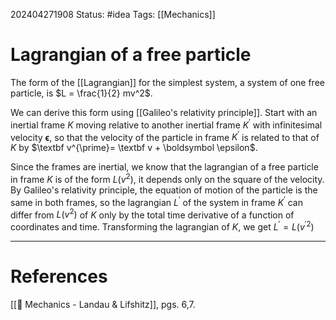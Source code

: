 202404271908
Status: #idea
Tags: [[Mechanics]]

# Lagrangian of a free particle

The form of the [[Lagrangian]] for the simplest system, a system of one free particle, is $L = \frac{1}{2} mv^2$.

We can derive this form using [[Galileo's relativity principle]]. Start with an inertial frame $K$ moving relative to another inertial frame $K^\prime$ with infinitesimal velocity $\boldsymbol \epsilon$, so that the velocity of the particle in frame $K^\prime$ is related to that of $K$ by $\textbf v^{\prime}= \textbf v + \boldsymbol \epsilon$. 

Since the frames are inertial, we know that the lagrangian of a free particle in frame $K$ is of the form $L(v^2)$, it depends only on the square of the velocity. By Galileo's relativity principle, the equation of motion of the particle is the same in both frames, so the lagrangian $L^\prime$ of the system in frame $K^\prime$ can differ from $L(v^2)$ of $K$ only by the total time derivative of a function of coordinates and time. Transforming the lagrangian of $K$, we get $L^{\prime}= L({v^\prime}^2)$

___
# References
[[📕 Mechanics - Landau & Lifshitz]], pgs. 6,7.